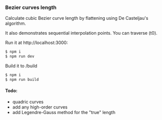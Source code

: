 ### Bezier curves length

Calculate cubic Bezier curve length by flattening using De Casteljau's algorithm.

It also demonstrates sequential interpolation points. You can traverse (t0).

Run it at http://localhost:3000:

```bash
$ npm i
$ npm run dev
```

Build it to /build

```bash
$ npm i
$ npm run build
```

#### Todo:

- quadric curves
- add any high-order curves
- add Legendre-Gauss method for the "true" length
